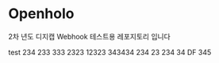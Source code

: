 # Openholo
2차 년도
디지캡 Webhook 테스트용 레포지토리 입니다

test
234
233
333
2323
12323
343434
234
23
234
34
DF
345
